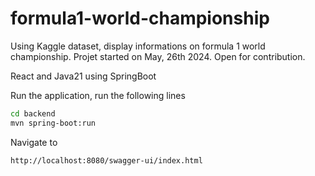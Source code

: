 # formula1-world-championship
Using Kaggle dataset, display informations on formula 1 world championship. Projet started on May, 26th 2024.
Open for contribution.

React and Java21 using SpringBoot

Run the application, run the following lines

```bash
cd backend
mvn spring-boot:run
```

Navigate to
```bash
http://localhost:8080/swagger-ui/index.html
```
